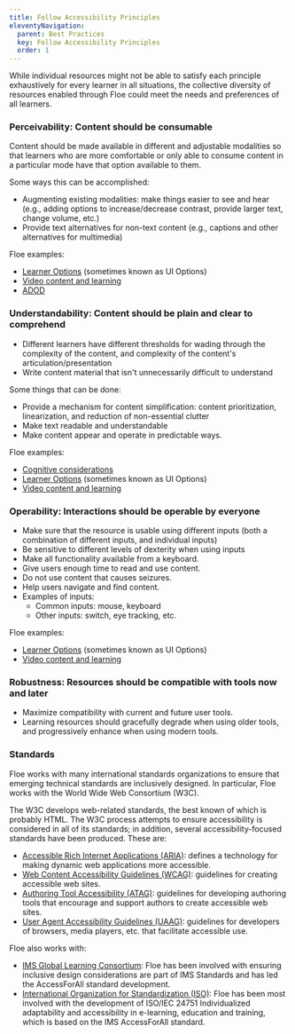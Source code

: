 ```yaml
---
title: Follow Accessibility Principles
eleventyNavigation:
  parent: Best Practices
  key: Follow Accessibility Principles
  order: 1
---
```


While individual resources might not be able to satisfy each principle exhaustively for every learner in all
situations, the collective diversity of resources enabled through Floe could meet the needs and preferences of all
learners.

### Perceivability: Content should be consumable

Content should be made available in different and adjustable modalities so that learners who are more comfortable or
only able to consume content in a particular mode have that option available to them.

Some ways this can be accomplished:

* Augmenting existing modalities: make things easier to see and hear (e.g., adding options to increase/decrease
contrast, provide larger text, change volume, etc.)
* Provide text alternatives for non-text content (e.g., captions and other alternatives for multimedia)

Floe examples:

* [Learner Options](http://build.fluidproject.org/infusion/demos/prefsFramework/)
(sometimes known as UI Options)
* [Video content and learning](VideoContentAndLearning.html)
* [ADOD](http://adod.idrc.ocad.ca/)

### Understandability: Content should be plain and clear to comprehend

* Different learners have different thresholds for wading through the complexity of the content, and complexity of the
content's articulation/presentation
* Write content material that isn't unnecessarily difficult to understand

Some things that can be done:

* Provide a mechanism for content simplification: content prioritization, linearization, and reduction of
non-essential clutter
* Make text readable and understandable
* Make content appear and operate in predictable ways.

Floe examples:

* [Cognitive considerations](ConsiderCognitiveNeeds.html)
* [Learner Options](http://build.fluidproject.org/infusion/demos/prefsFramework/) (sometimes known as UI Options)
* [Video content and learning](VideoContentAndLearning.html)

### Operability: Interactions should be operable by everyone

* Make sure that the resource is usable using different inputs (both a combination of different inputs, and individual
inputs)
* Be sensitive to different levels of dexterity when using inputs
* Make all functionality available from a keyboard.
* Give users enough time to read and use content.
* Do not use content that causes seizures.
* Help users navigate and find content.
* Examples of inputs:
  * Common inputs: mouse, keyboard
  * Other inputs: switch, eye tracking, etc.

Floe examples:

* [Learner Options](http://build.fluidproject.org/infusion/demos/prefsFramework/) (sometimes known as UI Options)
* [Video content and learning](VideoContentAndLearning.html)

### Robustness: Resources should be compatible with tools now and later

* Maximize compatibility with current and future user tools.
* Learning resources should gracefully degrade when using older tools, and progressively enhance when using modern
tools.

### Standards

Floe works with many international standards organizations to ensure that emerging technical standards are inclusively
designed. In particular, Floe works with the World Wide Web Consortium (W3C).

The W3C develops web-related standards, the best known of which is probably HTML. The W3C process attempts to ensure
accessibility is considered in all of its standards; in addition, several accessibility-focused standards have been
produced. These are:

* [Accessible Rich Internet Applications (ARIA)](http://www.w3.org/WAI/intro/aria): defines a technology for making
dynamic web applications more accessible.
* [Web Content Accessibility Guidelines (WCAG)](http://www.w3.org/TR/WCAG20/): guidelines for creating accessible web
sites.
* [Authoring Tool Accessibility (ATAG)](http://www.w3.org/TR/WAI-AUTOOLS/): guidelines for developing authoring tools
that encourage and support authors to create accessible web sites.
* [User Agent Accessibility Guidelines (UAAG)](http://www.w3.org/WAI/intro/uaag.php): guidelines for developers of
browsers, media players, etc. that facilitate accessible use.

Floe also works with:

* [IMS Global Learning Consortium](http://www.imsglobal.org/accessibility/): Floe has been involved with ensuring
inclusive design considerations are part of IMS Standards and has led the AccessForAll standard development.
* [International Organization for Standardization (ISO)](http://www.iso.org/iso/catalogue_detail?csnumber=41521): Floe
has been most involved with the development of ISO/IEC 24751 Individualized adaptability and accessibility in
e-learning, education and training, which is based on the IMS AccessForAll standard.
